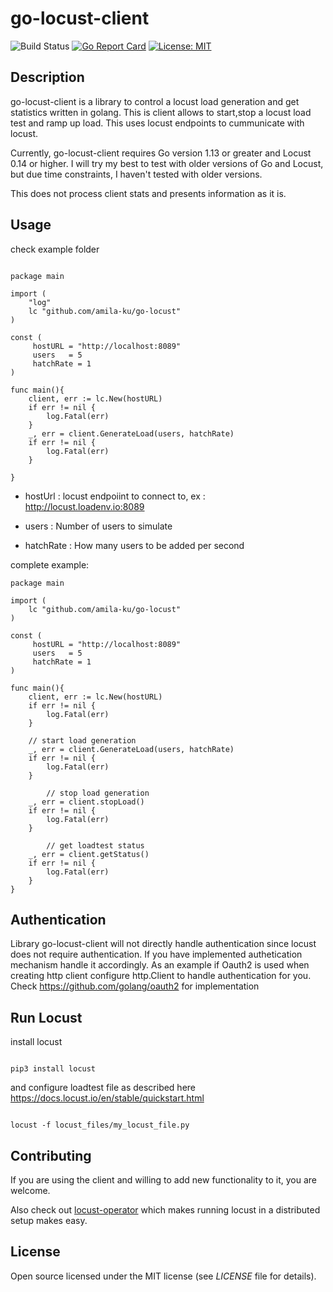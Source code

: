 # go-locust-client

![Build Status](https://github.com/amila-ku/go-locust-client/workflows/Go/badge.svg)
[![Go Report Card](https://goreportcard.com/badge/github.com/amila-ku/go-locust-client)](https://goreportcard.com/report/github.com/amila-ku/go-locust-client)
[![License: MIT](https://img.shields.io/badge/License-MIT-yellow.svg)](https://opensource.org/licenses/MIT)

## Description

go-locust-client is a library to control a locust load generation and get statistics written in golang. This is client allows to start,stop a locust load test and ramp up load. This uses locust endpoints to cummunicate with locust.

Currently, go-locust-client requires Go version 1.13 or greater and Locust 0.14 or higher. I will try my best to test with older versions of Go and Locust, but due time constraints, I haven't tested with older versions.

This does not process client stats and presents information as it is.

## Usage 

check example folder

```

package main

import (
	"log"
	lc "github.com/amila-ku/go-locust"
)

const (
	 hostURL = "http://localhost:8089"
	 users   = 5
	 hatchRate = 1
)

func main(){
	client, err := lc.New(hostURL)
	if err != nil {
		log.Fatal(err)
	}
	_, err = client.GenerateLoad(users, hatchRate)
	if err != nil {
		log.Fatal(err)
	}

}

```

* hostUrl : locust endpoiint to connect to, ex : http://locust.loadenv.io:8089

* users : Number of users to simulate

* hatchRate : How many users to be added per second


complete example:

```
package main 

import (
    lc "github.com/amila-ku/go-locust"
)

const (
	 hostURL = "http://localhost:8089"
	 users   = 5
	 hatchRate = 1
)

func main(){
	client, err := lc.New(hostURL)
	if err != nil {
		log.Fatal(err)
	}

	// start load generation
	_, err = client.GenerateLoad(users, hatchRate)
	if err != nil {
		log.Fatal(err)
	}

    	// stop load generation
	_, err = client.stopLoad()
	if err != nil {
		log.Fatal(err)
	}

    	// get loadtest status
	_, err = client.getStatus()
	if err != nil {
		log.Fatal(err)
	}
}

```

## Authentication

Library go-locust-client will not directly handle authentication since locust does not require authentication. If you have implemented authetication mechanism handle it accordingly. As an example if Oauth2 is used when creating http client configure http.Client to handle authentication for you. 
Check https://github.com/golang/oauth2 for implementation


## Run Locust


install locust 

```

pip3 install locust

```

and configure loadtest file as described here https://docs.locust.io/en/stable/quickstart.html


```

locust -f locust_files/my_locust_file.py

```

## Contributing

If you are using the client and willing to add new functionality to it, you are welcome.

Also check out [locust-operator](https://github.com/amila-ku/locust-operator) which makes running locust in a distributed setup makes easy.

## License

Open source licensed under the MIT license (see _LICENSE_ file for details).
